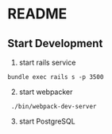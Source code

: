 # README
## Start Development

1. start rails service
```
bundle exec rails s -p 3500
```

2. start webpacker
```
 ./bin/webpack-dev-server
```

3. start PostgreSQL

